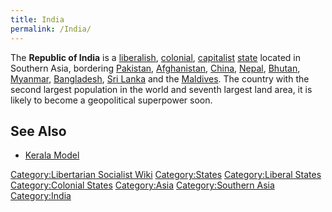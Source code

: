 ```yaml
---
title: India
permalink: /India/
---
```


The **Republic of India** is a [liberalish](Liberalism.md "wikilink"),
[colonial](Colonialism.md "wikilink"), [capitalist](Capitalism.md "wikilink")
[state](List_of_States.md "wikilink") located in Southern Asia, bordering
[Pakistan](Pakistan.md "wikilink"), [Afghanistan](Afghanistan.md "wikilink"),
[China](China.md "wikilink"), [Nepal](Nepal.md "wikilink"),
[Bhutan](Bhutan.md "wikilink"), [Myanmar](Myanmar.md "wikilink"),
[Bangladesh](Bangladesh.md "wikilink"), [Sri Lanka](Sri_Lanka.md "wikilink")
and the [Maldives](Maldives.md "wikilink"). The country with the second
largest population in the world and seventh largest land area, it is
likely to become a geopolitical superpower soon.

## See Also

- [Kerala Model](Kerala_Model.md "wikilink")

[Category:Libertarian Socialist
Wiki](Category:Libertarian_Socialist_Wiki.md "wikilink")
[Category:States](Category:States.md "wikilink") [Category:Liberal
States](Category:Liberal_States.md "wikilink") [Category:Colonial
States](Category:Colonial_States.md "wikilink")
[Category:Asia](Category:Asia.md "wikilink") [Category:Southern
Asia](Category:Southern_Asia.md "wikilink")
[Category:India](Category:India.md "wikilink")
